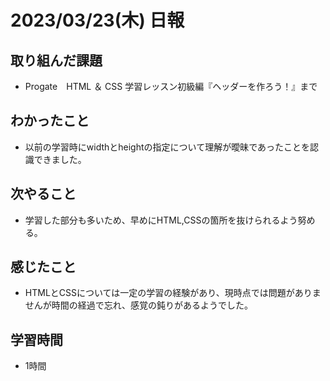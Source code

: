 #  2023/03/23(木) 日報
## 取り組んだ課題
- Progate　HTML ＆ CSS 学習レッスン初級編『ヘッダーを作ろう！』まで

## わかったこと
- 以前の学習時にwidthとheightの指定について理解が曖昧であったことを認識できました。

## 次やること
- 学習した部分も多いため、早めにHTML,CSSの箇所を抜けられるよう努める。

## 感じたこと
- HTMLとCSSについては一定の学習の経験があり、現時点では問題がありませんが時間の経過で忘れ、感覚の鈍りがあるようでした。

## 学習時間
- 1時間
